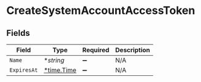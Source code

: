 # CreateSystemAccountAccessToken


## Fields

| Field                                      | Type                                       | Required                                   | Description                                |
| ------------------------------------------ | ------------------------------------------ | ------------------------------------------ | ------------------------------------------ |
| `Name`                                     | **string*                                  | :heavy_minus_sign:                         | N/A                                        |
| `ExpiresAt`                                | [*time.Time](https://pkg.go.dev/time#Time) | :heavy_minus_sign:                         | N/A                                        |